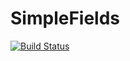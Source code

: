 # SimpleFields

[![Build Status](https://travis-ci.org/jagot/SimpleFields.jl.svg?branch=master)](https://travis-ci.org/jagot/SimpleFields.jl)
